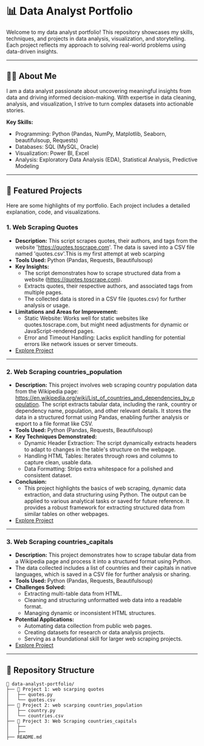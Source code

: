 # 📊 Data Analyst Portfolio

Welcome to my data analyst portfolio! This repository showcases my skills, techniques, and projects in data analysis, visualization, and storytelling. Each project reflects my approach to solving real-world problems using data-driven insights.

---

## 🧑‍💻 About Me

I am a data analyst passionate about uncovering meaningful insights from data and driving informed decision-making. With expertise in data cleaning, analysis, and visualization, I strive to turn complex datasets into actionable stories.

**Key Skills:**
- Programming: Python (Pandas, NumPy, Matplotlib, Seaborn, beautifulsoup, Requests)
- Databases: SQL (MySQL, Oracle)
- Visualization:  Power BI, Excel
- Analysis: Exploratory Data Analysis (EDA), Statistical Analysis, Predictive Modeling

---

## 🌟 Featured Projects

Here are some highlights of my portfolio. Each project includes a detailed explanation, code, and visualizations.

### **1. Web Scraping Quotes**
- **Description:** This script scrapes quotes, their authors, and tags from the website 'https://quotes.toscrape.com'. 
    The data is saved into a CSV file named 'quotes.csv'.This is my first attempt at web scarping
- **Tools Used:** Python (Pandas, Requests, Beautifulsoup)
- **Key Insights:** 
  - The script demonstrates how to scrape structured data from a website (https://quotes.toscrape.com).
  - Extracts quotes, their respective authors, and associated tags from multiple pages.
  - The collected data is stored in a CSV file (quotes.csv) for further analysis or usage.
- **Limitations and Areas for Improvement:**
  - Static Website: Works well for static websites like quotes.toscrape.com, but might need adjustments for dynamic or JavaScript-rendered pages.
  - Error and Timeout Handling: Lacks explicit handling for potential errors like network issues or server timeouts.
- [Explore Project](https://github.com/0-jagadish-0/jagadish/blob/8e3ba3d19bd8e27d7bd870e3be6025d051d68d11/webscarping%20quotes/quotes.py)  

---
### **2. Web Scraping countries_population**
- **Description:** This project involves web scraping country population data from the Wikipedia page:
    https://en.wikipedia.org/wiki/List_of_countries_and_dependencies_by_population.
    The script extracts tabular data, including the rank, country or dependency name, population, and other relevant details.
    It stores the data in a structured format using Pandas, enabling further analysis or export to a file format like CSV.
- **Tools Used:** Python (Pandas, Requests, Beautifulsoup)
- **Key Techniques Demonstrated:** 
  - Dynamic Header Extraction: The script dynamically extracts headers to adapt to changes in the table's structure on the webpage.
  - Handling HTML Tables: Iterates through rows and columns to capture clean, usable data.
  - Data Formatting: Strips extra whitespace for a polished and consistent dataset.
- **Conclusion:**
  - This project highlights the basics of web scraping, dynamic data extraction, and data structuring using Python.
   The output can be applied to various analytical tasks or saved for future reference. It provides a robust framework for extracting structured data from 
   similar tables on other webpages.
- [Explore Project](https://github.com/0-jagadish-0/jagadish/blob/18447c00ff8e87986042c93f6cdfb1fdf19b3937/web%20scarping%20countries_population/country.py)  

---
### **3. Web Scraping countries_capitals**
- **Description:** This project demonstrates how to scrape tabular data from a Wikipedia page and process it into a structured format using Python.
- The data collected includes a list of countries and their capitals in native languages, which is saved in a CSV file for further analysis or sharing.
- **Tools Used:** Python (Pandas, Requests, Beautifulsoup)
- **Challenges Solved:** 
  - Extracting multi-table data from HTML.
  - Cleaning and structuring unformatted web data into a readable format.
  - Managing dynamic or inconsistent HTML structures.
- **Potential Applications:**
  - Automating data collection from public web pages.
  - Creating datasets for research or data analysis projects.
  - Serving as a foundational skill for larger web scraping projects.
- [Explore Project](https://github.com/0-jagadish-0/jagadish/blob/18447c00ff8e87986042c93f6cdfb1fdf19b3937/web%20scarping%20countries_population/country.py)  

---
## 📂 Repository Structure

```plaintext
📁 data-analyst-portfolio/
├── 📂 Project 1: web scarping quotes
│   ├── quotes.py
│   └── quotes.csv
├── 📂 Project 2: web scarping countries_population
│   ├── country.py
│   └── countries.csv
├── 📂 Project 3: Web Scraping countries_capitals
│   ├── 
│   ├── 
├── README.md
